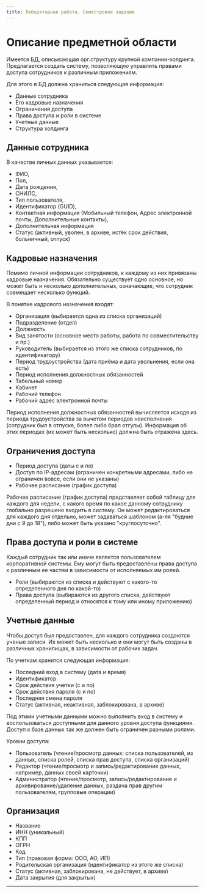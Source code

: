 ```yaml
---
title: Лабораторная работа. Семестровое задание
---
```


# Описание предметной области

Имеется БД, описывающая орг.структуру крупной компании-холдинга. 
Предлагается создать систему, позволяющую управлять правами доступа сотрудников к различным приложениям.

Для этого в БД должна храниться следующая информация:

* Данные сотрудника
* Его кадровые назначения
* Ограничения доступа
* Права доступа и роли в системе
* Учетные данные
* Структура холдинга

## Данные сотрудника

В качестве личных данных указывается: 
* ФИО,
* Пол,
* Дата рождения,
* СНИЛС,
* Тип пользователя,
* Идентификатор (GUID),
* Контактная информация (Мобильный телефон, Адрес электронной почты, Дополнительные контакты),
* Дополнительная информация
* Статус (активный, уволен, в архиве, истёк срок действия, больничный, отпуск)

## Кадровые назначения

Помимо личной информации сотрудников, к каждому из них привязаны кадровые назначения.
Обязательно существует одно основное, но может быть и несколько дополнительных,
означающие, что сотрудник совмещает несколько функций.

В понятие кадрового назначения входят:

* Организация (выбирается одна из списка организаций)
* Подразделение (отдел)
* Должность
* Вид занятости (основное место работы, работа по совместительству и пр.)
* Руководитель (выбирается из этого же списка сотрудников, по идентификатору)
* Период трудоустройства (дата приёма и дата увольнения, если она есть)
* Период исполнения должностных обязанностей
* Табельный номер
* Кабинет
* Рабочий телефон
* Рабочий адрес электронной почты

 Период исполнения должностных обязанностей вычисляется исходя из периода трудоустройства 
 за вычетом периодов неисполнения (сотрудник был в отпуске, болел либо брал отгулы).
 Информация об этих периодах (их может быть несколько) должна быть отражена здесь.
 

## Ограничения доступа

* Период доступа (даты с и по)
* Доступ по IP-адресам (ограничен конкретными адресами, либо не ограничен вовсе, если они не указаны)
* Рабочее расписание (график доступа)

Рабочее расписание (график доступа) представляет собой таблицу для каждого для недели, 
с какого время по какое данному сотруднику глобально разрешено входить в систему.
Он может редактироваться для каждого дня отдельно, может задаваться шаблоном (а-ля "будние дни с 9 до 18"), 
либо может быть указано "круглосуточно".

## Права доступа и роли в системе

Каждый сотрудник так или иначе является пользователем корпоративной системы.
Ему могут быть предоставлены права доступа к различным ее частям в зависимости от исполняемых им ролей.

* Роли (выбираются из списка и действуют с какого-то определенного дня по какой-то)
* Права доступа (выбираются из другого списка, действуют определенный период и относятся к тому или иному приложению)

## Учетные данные

Чтобы доступ был предоставлен, для каждого сотрудника создаются ученые записи.
Их может быть несколько и они могут быть созданы в различных хранилищах, в зависимости от рабочих задач.

По учеткам хранится следующая информация:
* Последний вход в систему (дата и время)
* Идентификатор
* Срок действия учетки (с и по)
* Срок действия пароля (с и по)
* Последняя смена пароля
* Статус (активная, неактивная, заблокирована, в архиве)

Под этими учетными данными можно выполнить вход в систему 
и воспользоваться доступными для данного уровня доступа функциями.
Доступ к базе данных так же должен быть ограничен разными ролями.

Уровни доступа:
* Пользователь (чтение/просмотр данных: списка пользователей, из данных, списка ролей, списка прав доступа, списка организаций)
* Редактор (чтение/просмотр и запись/редактирование данных, например, данных своей карточки)
* Администратор (чтение/просмотр, запись/редактирование и архивирование/удаление данных, раздача прав другим пользователям, групповые операции)

## Организация

* Название
* ИНН (уникальный)
* КПП
* ОГРН
* Код
* Тип (правовая форма: ООО, АО, ИП)
* Родительская организация (идентификатор из этого же списка)
* Статус (активная, заблокирована, не действует, в архиве)
* Дата закрытия (для закрытых)

---

